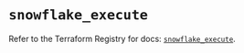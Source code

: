 # `snowflake_execute`

Refer to the Terraform Registry for docs: [`snowflake_execute`](https://registry.terraform.io/providers/snowflakedb/snowflake/2.2.0/docs/resources/execute).
